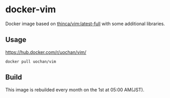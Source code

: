 # docker-vim

Docker image based on [thinca/vim:latest-full](https://github.com/thinca/dockerfile-vim) with some additional libraries.

## Usage

https://hub.docker.com/r/uochan/vim/
```
docker pull uochan/vim
```

## Build

This image is rebuilded every month on the 1st at 05:00 AM(JST).
